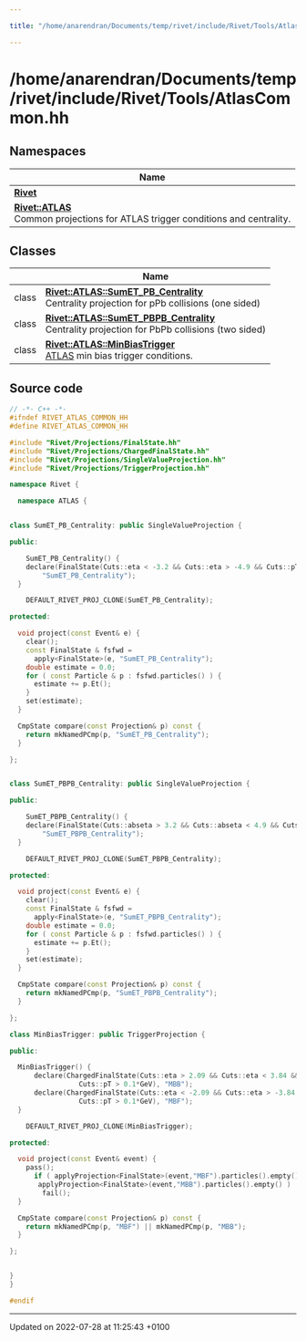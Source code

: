 ```yaml
---

title: "/home/anarendran/Documents/temp/rivet/include/Rivet/Tools/AtlasCommon.hh"

---
```


# /home/anarendran/Documents/temp/rivet/include/Rivet/Tools/AtlasCommon.hh



## Namespaces

| Name           |
| -------------- |
| **[Rivet](http://example.org/namespaces/namespacerivet/)**  |
| **[Rivet::ATLAS](http://example.org/namespaces/namespacerivet_1_1atlas/)** <br>Common projections for ATLAS trigger conditions and centrality.  |

## Classes

|                | Name           |
| -------------- | -------------- |
| class | **[Rivet::ATLAS::SumET_PB_Centrality](http://example.org/classes/classrivet_1_1atlas_1_1sumet__pb__centrality/)** <br>Centrality projection for pPb collisions (one sided)  |
| class | **[Rivet::ATLAS::SumET_PBPB_Centrality](http://example.org/classes/classrivet_1_1atlas_1_1sumet__pbpb__centrality/)** <br>Centrality projection for PbPb collisions (two sided)  |
| class | **[Rivet::ATLAS::MinBiasTrigger](http://example.org/classes/classrivet_1_1atlas_1_1minbiastrigger/)** <br><a href="http://example.org/namespaces/namespacerivet_1_1atlas/">ATLAS</a> min bias trigger conditions.  |




## Source code

```cpp
// -*- C++ -*-
#ifndef RIVET_ATLAS_COMMON_HH
#define RIVET_ATLAS_COMMON_HH

#include "Rivet/Projections/FinalState.hh"
#include "Rivet/Projections/ChargedFinalState.hh"
#include "Rivet/Projections/SingleValueProjection.hh"
#include "Rivet/Projections/TriggerProjection.hh"

namespace Rivet {

  namespace ATLAS {


class SumET_PB_Centrality: public SingleValueProjection {

public:

    SumET_PB_Centrality() {
    declare(FinalState(Cuts::eta < -3.2 && Cuts::eta > -4.9 && Cuts::pT > 0.1*GeV),
        "SumET_PB_Centrality");
  }

    DEFAULT_RIVET_PROJ_CLONE(SumET_PB_Centrality);

protected:

  void project(const Event& e) {
    clear();
    const FinalState & fsfwd =
      apply<FinalState>(e, "SumET_PB_Centrality");
    double estimate = 0.0;
    for ( const Particle & p : fsfwd.particles() ) {
      estimate += p.Et();
    }
    set(estimate);
  }

  CmpState compare(const Projection& p) const {
    return mkNamedPCmp(p, "SumET_PB_Centrality");
  }

};


class SumET_PBPB_Centrality: public SingleValueProjection {

public:

    SumET_PBPB_Centrality() {
    declare(FinalState(Cuts::abseta > 3.2 && Cuts::abseta < 4.9 && Cuts::pT > 0.1*GeV),
        "SumET_PBPB_Centrality");
  }

    DEFAULT_RIVET_PROJ_CLONE(SumET_PBPB_Centrality);

protected:

  void project(const Event& e) {
    clear();
    const FinalState & fsfwd =
      apply<FinalState>(e, "SumET_PBPB_Centrality");
    double estimate = 0.0;
    for ( const Particle & p : fsfwd.particles() ) {
      estimate += p.Et();
    }
    set(estimate);
  }

  CmpState compare(const Projection& p) const {
    return mkNamedPCmp(p, "SumET_PBPB_Centrality");
  }

};

class MinBiasTrigger: public TriggerProjection {

public:

  MinBiasTrigger() {
      declare(ChargedFinalState(Cuts::eta > 2.09 && Cuts::eta < 3.84 &&
                 Cuts::pT > 0.1*GeV), "MBB");
      declare(ChargedFinalState(Cuts::eta < -2.09 && Cuts::eta > -3.84 &&
                 Cuts::pT > 0.1*GeV), "MBF");
  }

    DEFAULT_RIVET_PROJ_CLONE(MinBiasTrigger);

protected:

  void project(const Event& event) {
    pass();
      if ( applyProjection<FinalState>(event,"MBF").particles().empty() ||
       applyProjection<FinalState>(event,"MBB").particles().empty() )
        fail();
  }

  CmpState compare(const Projection& p) const {
    return mkNamedPCmp(p, "MBF") || mkNamedPCmp(p, "MBB");
  }

};


}
}

#endif
```


-------------------------------

Updated on 2022-07-28 at 11:25:43 +0100
